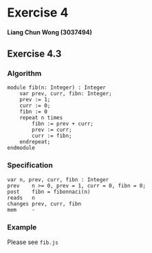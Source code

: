 # Exercise 4
#### Liang Chun Wong (3037494)

## Exercise 4.3
### Algorithm
```
module fib(n: Integer) : Integer
	var prev, curr, fibn: Integer;
	prev := 1;
	curr := 0;
	fibn := 0
	repeat n times
		fibn := prev + curr;
		prev := curr;
		curr := fibn;
	endrepeat;
endmodule
```

### Specification
```
var	n, prev, curr, fibn : Integer
prev 	n >= 0, prev = 1, curr = 0, fibn = 0;
post 	fibn = fibonnaci(n)
reads 	n
changes	prev, curr, fibn
mem 	-
```

### Example
Please see `fib.js`
